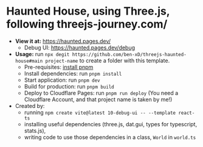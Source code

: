 # Haunted House, using Three.js, following threejs-journey.com/

- **View it at:** https://haunted.pages.dev/
  - Debug UI:  https://haunted.pages.dev/debug
- **Usage:** run `npx degit https://github.com/ben-xD/threejs-haunted-house#main project-name` to create a folder with this template.
  - Pre-requisites: [install pnpm](https://pnpm.io/installation)
  - Install dependencies: run `pnpm install`
  - Start application: run `pnpm dev`
  - Build for production: run `pnpm build`
  - Deploy to Cloudflare Pages: run `pnpm run deploy` (You need a Cloudflare Account, and that project name is taken by me!)
- Created by:
  - running `npm create vite@latest 10-debug-ui -- --template react-ts` 
  - installing useful dependencies (three.js, dat.gui, types for typescript, stats.js),
  - writing code to use those dependencies in a class, `World` in `world.ts`